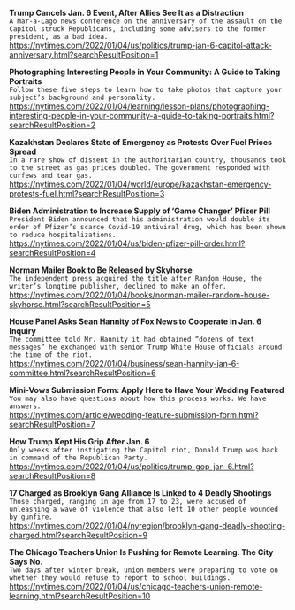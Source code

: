 **Trump Cancels Jan. 6 Event, After Allies See It as a Distraction**\
`A Mar-a-Lago news conference on the anniversary of the assault on the Capitol struck Republicans, including some advisers to the former president, as a bad idea.`\
https://nytimes.com/2022/01/04/us/politics/trump-jan-6-capitol-attack-anniversary.html?searchResultPosition=1

**Photographing Interesting People in Your Community: A Guide to Taking Portraits**\
`Follow these five steps to learn how to take photos that capture your subject’s background and personality.`\
https://nytimes.com/2022/01/04/learning/lesson-plans/photographing-interesting-people-in-your-community-a-guide-to-taking-portraits.html?searchResultPosition=2

**Kazakhstan Declares State of Emergency as Protests Over Fuel Prices Spread**\
`In a rare show of dissent in the authoritarian country, thousands took to the street as gas prices doubled. The government responded with curfews and tear gas.`\
https://nytimes.com/2022/01/04/world/europe/kazakhstan-emergency-protests-fuel.html?searchResultPosition=3

**Biden Administration to Increase Supply of ‘Game Changer’ Pfizer Pill**\
`President Biden announced that his administration would double its order of Pfizer’s scarce Covid-19 antiviral drug, which has been shown to reduce hospitalizations.`\
https://nytimes.com/2022/01/04/us/biden-pfizer-pill-order.html?searchResultPosition=4

**Norman Mailer Book to Be Released by Skyhorse**\
`The independent press acquired the title after Random House, the writer’s longtime publisher, declined to make an offer.`\
https://nytimes.com/2022/01/04/books/norman-mailer-random-house-skyhorse.html?searchResultPosition=5

**House Panel Asks Sean Hannity of Fox News to Cooperate in Jan. 6 Inquiry**\
`The committee told Mr. Hannity it had obtained “dozens of text messages” he exchanged with senior Trump White House officials around the time of the riot.`\
https://nytimes.com/2022/01/04/business/sean-hannity-jan-6-committee.html?searchResultPosition=6

**Mini-Vows Submission Form: Apply Here to Have Your Wedding Featured**\
`You may also have questions about how this process works. We have answers.`\
https://nytimes.com/article/wedding-feature-submission-form.html?searchResultPosition=7

**How Trump Kept His Grip After Jan. 6**\
`Only weeks after instigating the Capitol riot, Donald Trump was back in command of the Republican Party.`\
https://nytimes.com/2022/01/04/us/politics/trump-gop-jan-6.html?searchResultPosition=8

**17 Charged as Brooklyn Gang Alliance Is Linked to 4 Deadly Shootings**\
`Those charged, ranging in age from 17 to 23, were accused of unleashing a wave of violence that also left 10 other people wounded by gunfire.`\
https://nytimes.com/2022/01/04/nyregion/brooklyn-gang-deadly-shooting-charged.html?searchResultPosition=9

**The Chicago Teachers Union Is Pushing for Remote Learning. The City Says No.**\
`Two days after winter break, union members were preparing to vote on whether they would refuse to report to school buildings.`\
https://nytimes.com/2022/01/04/us/chicago-teachers-union-remote-learning.html?searchResultPosition=10

